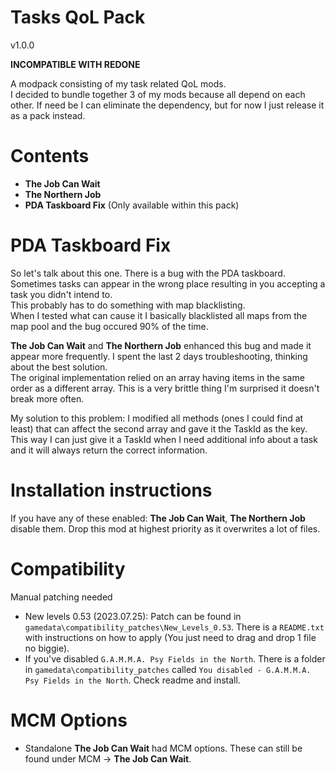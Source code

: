 # Tasks QoL Pack
v1.0.0

**INCOMPATIBLE WITH REDONE**

A modpack consisting of my task related QoL mods.  
I decided to bundle together 3 of my mods because all depend on each other. If need be I can eliminate the dependency, but for now I just release it as a pack instead.

# Contents
- **The Job Can Wait**
- **The Northern Job**
- **PDA Taskboard Fix** (Only available within this pack)

# PDA Taskboard Fix
So let's talk about this one. There is a bug with the PDA taskboard.  
Sometimes tasks can appear in the wrong place resulting in you accepting a task you didn't intend to.  
This probably has to do something with map blacklisting.   
When I tested what can cause it I basically blacklisted all maps from the map pool and the bug occured 90% of the time.  
  
**The Job Can Wait** and **The Northern Job** enhanced this bug and made it appear more frequently. I spent the last 2 days troubleshooting, thinking about the best solution.  
The original implementation relied on an array having items in the same order as a different array. This is a very brittle thing I'm surprised it doesn't break more often.  

My solution to this problem: I modified all methods (ones I could find at least) that can affect the second array and gave it the TaskId as the key. This way I can just give it a TaskId when I need additional info about a task and it will always return the correct information.  

# Installation instructions
If you have any of these enabled: **The Job Can Wait**, **The Northern Job** disable them.
Drop this mod at highest priority as it overwrites a lot of files.

# Compatibility
Manual patching needed
- New levels 0.53 (2023.07.25): Patch can be found in `gamedata\compatibility_patches\New_Levels_0.53`. There is a `README.txt` with instructions on how to apply (You just need to drag and drop 1 file no biggie).
- If you've disabled `G.A.M.M.A. Psy Fields in the North`. There is a folder in `gamedata\compatibility_patches` called `You disabled - G.A.M.M.A. Psy Fields in the North`. Check readme and install.

# MCM Options
- Standalone **The Job Can Wait** had MCM options. These can still be found under MCM -> **The Job Can Wait**.
